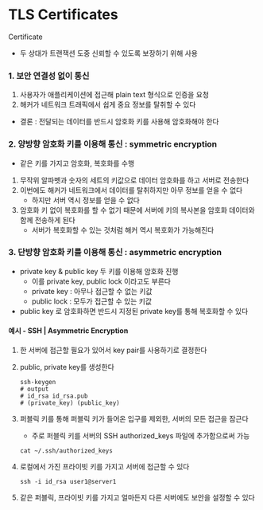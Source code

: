 # TLS Certificates

 Certificate
 - 두 상대가 트랜잭션 도중 신뢰할 수 있도록 보장하기 위해 사용

### 1. 보안 연결성 없이 통신
1. 사용자가 애플리케이션에 접근해 plain text 형식으로 인증을 요청
2. 해커가 네트워크 트래픽에서 쉽게 중요 정보를 탈취할 수 있다

- 결론 : 전달되는 데이터를 반드시 암호화 키를 사용해 암호화해야 한다

### 2. 양방향 암호화 키를 이용해 통신 : symmetric encryption
- 같은 키를 가지고 암호화, 복호화를 수행

1. 무작위 알파벳과 숫자의 세트의 키값으로 데이터 암호화를 하고 서버로 전송한다 
2. 이번에도 해커가 네트워크에서 데이터를 탈취하지만 아무 정보를 얻을 수 없다
    - 하지만 서버 역시 정보를 얻을 수 없다
3. 암호화 키 없이 복호화를 할 수 없기 때문에 서버에 키의 복사본을 암호화 데이터와 함께 전송하게 된다
    - 서버가 복호화할 수 있는 것처럼 해커 역시 복호화가 가능해진다


### 3. 단방향 암호화 키를 이용해 통신 : asymmetric encryption
- private key & public key 두 키를 이용해 암호화 진행
    - 이를 private key, public lock 이라고도 부른다
    - private key : 아무나 접근할 수 없는 키값
    - public lock : 모두가 접근할 수 있는 키값
- public key 로 암호화하면 반드시 지정된 private key를 통해 복호화할 수 있다

#### 예시 - SSH | Asymmetric Encryption
1. 한 서버에 접근할 필요가 있어서 key pair를 사용하기로 결정한다
2. public, private key를 생성한다
    
    ```shell
    ssh-keygen
    # output
    # id_rsa id_rsa.pub
    # (private_key) (public_key)
    ```
3. 퍼블릭 키를 통해 퍼블릭 키가 들어온 입구를 제외한, 서버의 모든 접근을 잠근다
    - 주로 퍼블릭 키를 서버의 SSH authorized_keys 파일에 추가함으로써 가능

    ```shell
    cat ~/.ssh/authorized_keys
    ```
4. 로컬에서 가진 프라이빗 키를 가지고 서버에 접근할 수 있다

    ```shell
    ssh -i id_rsa user1@server1
    ```

5. 같은 퍼블릭, 프라이빗 키를 가지고 얼마든지 다른 서버에도 보안을 설정할 수 있다
